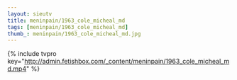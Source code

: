 ```yaml
--- 
layout: sieutv
title: meninpain/1963_cole_micheal_md
tags: [meninpain/1963_cole_micheal_md]
thumb_: meninpain/1963_cole_micheal_md.jpg
---
```

{% include tvpro key="http://admin.fetishbox.com/_content/meninpain/1963_cole_micheal_md.mp4" %} 
